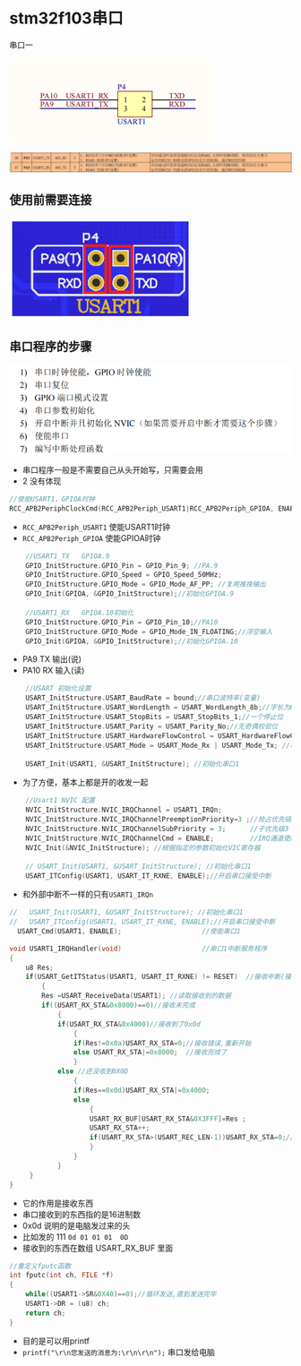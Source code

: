 ﻿# stm32f103串口
串口一

![本地](<../../Document images/MCU/串口1.png>)

![本地](<../../Document images/MCU/串口2.png>)

## 使用前需要连接
![本地](<../../Document images/MCU/连接.png>)

## 串口程序的步骤
![本地](<../../Document images/MCU/串口程序的步骤.png>)
* 串口程序一般是不需要自己从头开始写，只需要会用
* 2 没有体现
```c
//使能USART1，GPIOA时钟
RCC_APB2PeriphClockCmd(RCC_APB2Periph_USART1|RCC_APB2Periph_GPIOA, ENABLE);	//使能USART1，GPIOA时钟
```
* `RCC_APB2Periph_USART1` 使能USART1时钟
* `RCC_APB2Periph_GPIOA` 使能GPIOA时钟
```c
	//USART1_TX   GPIOA.9
	GPIO_InitStructure.GPIO_Pin = GPIO_Pin_9; //PA.9
	GPIO_InitStructure.GPIO_Speed = GPIO_Speed_50MHz;
	GPIO_InitStructure.GPIO_Mode = GPIO_Mode_AF_PP;	//复用推挽输出
	GPIO_Init(GPIOA, &GPIO_InitStructure);//初始化GPIOA.9

	//USART1_RX	  GPIOA.10初始化
	GPIO_InitStructure.GPIO_Pin = GPIO_Pin_10;//PA10
	GPIO_InitStructure.GPIO_Mode = GPIO_Mode_IN_FLOATING;//浮空输入
	GPIO_Init(GPIOA, &GPIO_InitStructure);//初始化GPIOA.10  
```
* PA9 TX 输出(说)
* PA10 RX 输入(读)
```c
	//USART 初始化设置
	USART_InitStructure.USART_BaudRate = bound;//串口波特率(变量)
	USART_InitStructure.USART_WordLength = USART_WordLength_8b;//字长为8位数据格式
	USART_InitStructure.USART_StopBits = USART_StopBits_1;//一个停止位
	USART_InitStructure.USART_Parity = USART_Parity_No;//无奇偶校验位
	USART_InitStructure.USART_HardwareFlowControl = USART_HardwareFlowControl_None;//无硬件数据流控制
	USART_InitStructure.USART_Mode = USART_Mode_Rx | USART_Mode_Tx;	//收发模式

    USART_Init(USART1, &USART_InitStructure); //初始化串口1
```
* 为了方便，基本上都是开的收发一起
```c
	//Usart1 NVIC 配置
	NVIC_InitStructure.NVIC_IRQChannel = USART1_IRQn;
	NVIC_InitStructure.NVIC_IRQChannelPreemptionPriority=3 ;//抢占优先级3
	NVIC_InitStructure.NVIC_IRQChannelSubPriority = 3;		//子优先级3
	NVIC_InitStructure.NVIC_IRQChannelCmd = ENABLE;			//IRQ通道使能
	NVIC_Init(&NVIC_InitStructure);	//根据指定的参数初始化VIC寄存器

    // USART_Init(USART1, &USART_InitStructure); //初始化串口1
    USART_ITConfig(USART1, USART_IT_RXNE, ENABLE);//开启串口接受中断
```
* 和外部中断不一样的只有`USART1_IRQn`
```c
//   USART_Init(USART1, &USART_InitStructure); //初始化串口1
//   USART_ITConfig(USART1, USART_IT_RXNE, ENABLE);//开启串口接受中断
  USART_Cmd(USART1, ENABLE);                    //使能串口1 
```
```c
void USART1_IRQHandler(void)                	//串口1中断服务程序
{
	u8 Res;
	if(USART_GetITStatus(USART1, USART_IT_RXNE) != RESET)  //接收中断(接收到的数据必须是0x0d 0x0a结尾)
		{
		Res =USART_ReceiveData(USART1);	//读取接收到的数据
		if((USART_RX_STA&0x8000)==0)//接收未完成
			{
			if(USART_RX_STA&0x4000)//接收到了0x0d
				{
				if(Res!=0x0a)USART_RX_STA=0;//接收错误,重新开始
				else USART_RX_STA|=0x8000;	//接收完成了 
				}
			else //还没收到0X0D
				{	
				if(Res==0x0d)USART_RX_STA|=0x4000;
				else
					{
					USART_RX_BUF[USART_RX_STA&0X3FFF]=Res ;
					USART_RX_STA++;
					if(USART_RX_STA>(USART_REC_LEN-1))USART_RX_STA=0;//接收数据错误,重新开始接收	  
					}		 
				}
			}   		 
     } 
} 
```
* 它的作用是接收东西
* 串口接收到的东西指的是16进制数
* 0x0d 说明的是电脑发过来的头
* 比如发的 111 `0d 01 01 01  0D`
* 接收到的东西在数组 USART_RX_BUF 里面

```c
//重定义fputc函数 
int fputc(int ch, FILE *f)
{      
	while((USART1->SR&0X40)==0);//循环发送,直到发送完毕   
    USART1->DR = (u8) ch;      
	return ch;
}
```
* 目的是可以用printf
* `printf("\r\n您发送的消息为:\r\n\r\n");`  串口发给电脑
